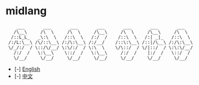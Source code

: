midlang
=======
```
    ___       ___       ___       ___       ___       ___       ___
   /\__\     /\  \     /\  \     /\__\     /\  \     /\__\     /\  \
  /::L_L_   _\:\  \   /::\  \   /:/  /    /::\  \   /:| _|_   /::\  \
 /:/L:\__\ /\/::\__\ /:/\:\__\ /:/__/    /::\:\__\ /::|/\__\ /:/\:\__\
 \/_/:/  / \::/\/__/ \:\/:/  / \:\  \    \/\::/  / \/|::/  / \:\:\/__/
   /:/  /   \:\__\    \::/  /   \:\__\     /:/  /    |:/  /   \::/  /
   \/__/     \/__/     \/__/     \/__/     \/__/     \/__/     \/__/
```

* [-] [English](https://midlang.org)
* [-] [中文](https://midlang.org/cn)
